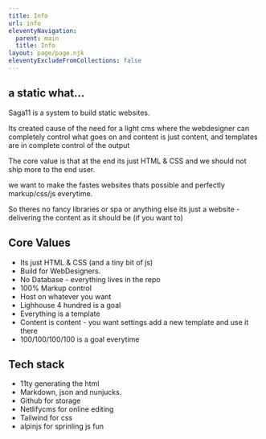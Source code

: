 ```yaml
---
title: Info
url: info
eleventyNavigation:
  parent: main
  title: Info
layout: page/page.njk
eleventyExcludeFromCollections: false
---
```

## a static what...

Saga11 is a system to build static websites.

Its created cause of the need for a light cms where the webdesigner can completely control what goes on and content is just content, and templates are in complete control of the output

The core value is that at the end its just HTML & CSS and we should not ship more to the end user.

we want to make the fastes websites thats possible and perfectly markup/css/js everytime.

So theres no fancy libraries or spa or anything else its just a website - delivering the content as it should be (if you want to)

## Core Values

* Its just HTML & CSS (and a tiny bit of js)
* Build for WebDesigners.
* No Database - everything lives in the repo
* 100% Markup control
* Host on whatever you want
* Lighhouse 4 hundred is a goal
* Everything is a template
* Content is content - you want settings add a new template and use it there
* 100/100/100/100 is a goal everytime

## Tech stack

* 11ty generating the html
* Markdown, json and nunjucks.
* Github for storage
* Netlifycms for online editing
* Tailwind for css
* alpinjs for sprinling js fun

